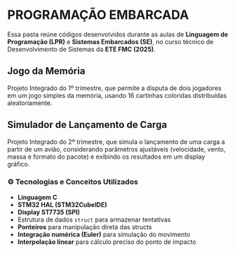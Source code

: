 # PROGRAMAÇÃO EMBARCADA

Essa pasta reúne códigos desenvolvidos durante as aulas de **Linguagem de Programação (LPR)** e **Sistemas Embarcados (SE)**, no curso técnico de Desenvolvimento de Sistemas da **ETE FMC (2025)**.

## Jogo da Memória

Projeto Integrado do 1º trimestre, que permite a disputa de dois jogadores em um jogo simples da memória, usando 16 cartinhas coloridas distribuídas aleatoriamente.

## Simulador de Lançamento de Carga

Projeto Integrado do 2º trimestre, que simula o lançamento de uma carga a partir de um avião, considerando parâmetros ajustáveis (velocidade, vento, massa e formato do pacote) e exibindo os resultados em um display gráfico.

### ⚙️ Tecnologias e Conceitos Utilizados

- **Linguagem C**  
- **STM32 HAL (STM32CubeIDE)**  
- **Display ST7735 (SPI)**  
- Estrutura de dados `struct` para armazenar tentativas  
- **Ponteiros** para manipulação direta das structs  
- **Integração numérica (Euler)** para simulação do movimento  
- **Interpolação linear** para cálculo preciso do ponto de impacto

